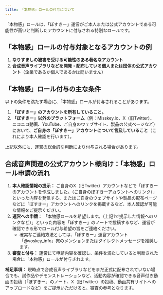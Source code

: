 ```yaml
---
title: 「本物感」ロールの付与について
---
```


「本物感」ロールは、「ぼすきー」運営がご本人または公式アカウントである可能性が高いと判断したアカウントに付与される特別なロールです。

## 「本物感」ロールの付与対象となるアカウントの例

1.  **なりすましの被害を受ける可能性のある著名なアカウント**
2.  **合成音声ライブラリなどを開発・配布している個人または団体の公式アカウント**（企業であるか個人であるかは問いません）

## 「本物感」ロール付与の主な条件

以下の条件を満たす場合に、「本物感」ロールが付与されることがあります。

1.  **「ぼすきー」のアカウントを所有していること。**
2.  **「ぼすきー」以外のプラットフォーム**（例：Misskey.io、X（旧Twitter）、ニコニコ動画、YouTube、ご自身のウェブサイト、製品の公式ページなど）において、**ご自身の「ぼすきー」アカウントについて言及していること**（これにより本人確認を行います）。

上記以外にも、運営の総合的な判断により付与される場合があります。

## 合成音声関連の公式アカウント様向け：「本物感」ロール申請の流れ

1.  **本人確認情報の提示：**
    ご自身のX（旧Twitter）アカウントなどで「ぼすきーのアカウントを作成しました。（ご自身のぼすきーアカウントへのリンク）」といった内容を発信する、またはご自身のウェブサイトや製品の配布ページなどに「ぼすきー」アカウントへのリンクを掲載するなど、本人確認が可能な情報をご提示ください。
2.  **運営への申請：**
    「本物感ロールを希望します。（上記1で提示した情報へのリンクなど）」といった内容を「ぼすきー」のノートで投稿するなど、運営が確認できる形でロール付与希望の旨をご連絡ください。
    -   確実なご連絡方法としては、「ぼすきー」運営アカウント「@voskey_info」宛のメンションまたはダイレクトメッセージを推奨します。
3.  **審査と付与：**
    運営にて申請内容を確認し、条件を満たしていると判断された場合に「本物感」ロールが付与されます。

**補足事項：**
現時点で合成音声ライブラリなどをまだ正式に配布されていない場合でも、試作品やデモンストレーションなど、活動内容が確認できる音声付き動画の投稿（「ぼすきー」のノート、X（旧Twitter）の投稿、動画共有サイトへのアップロードなど）をご提示いただけると、審査の参考となります。
